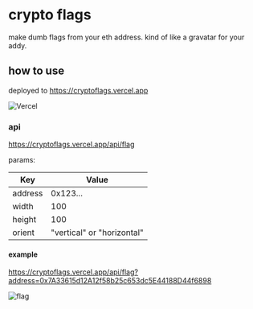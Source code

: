 # crypto flags
make dumb flags from your eth address. kind of like a gravatar for your addy.

## how to use 

deployed to https://cryptoflags.vercel.app

![Vercel](https://vercelbadge.vercel.app/api/freeslugs/cryptoflags)

### api 

https://cryptoflags.vercel.app/api/flag

params: 

| Key | Value |
| --- | ----------- |
| address | 0x123... |
| width | 100 |
| height | 100 |
| orient | "vertical" or "horizontal" |


#### example

https://cryptoflags.vercel.app/api/flag?address=0x7A33615d12A12f58b25c653dc5E44188D44f6898


![flag](https://cryptoflags.vercel.app/api/flag?address=0x7A33615d12A12f58b25c653dc5E44188D44f6898)

